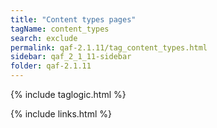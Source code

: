 ```yaml
---
title: "Content types pages"
tagName: content_types
search: exclude
permalink: qaf-2.1.11/tag_content_types.html
sidebar: qaf_2_1_11-sidebar
folder: qaf-2.1.11
---
```

{% include taglogic.html %}

{% include links.html %}
